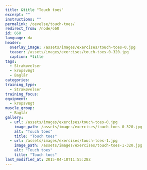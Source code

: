 ```yaml
---
title: &title "Touch toes"
excerpt: ""
instructions: ""
permalink: /oevelse/touch-toes/
redirect_from: /node/660
id: 660
language: da
header:
  overlay_image: /assets/images/exercises/touch-toes-0.jpg
  teaser: /assets/images/exercises/touch-toes-0-320.jpg
  caption: *title
tags:
  - Strækøvelser
  - kropsvægt
  - Baglår
categories:
training_type: 
  - Strækøvelser
training_focus: 
equipment:
  - kropsvægt
muscle_group:
  - Baglår
gallery:
  - url: /assets/images/exercises/touch-toes-0.jpg
    image_path: /assets/images/exercises/touch-toes-0-320.jpg
    alt: "Touch toes"
    title: "Touch toes"
  - url: /assets/images/exercises/touch-toes-1.jpg
    image_path: /assets/images/exercises/touch-toes-1-320.jpg
    alt: "Touch toes"
    title: "Touch toes"
last_modified_at: 2015-04-10T11:55:28Z
---
```



